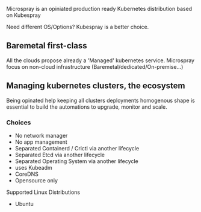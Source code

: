 Microspray is an opiniated production ready Kubernetes distribution based on Kubespray
 
Need different OS/Options? Kubespray is a better choice.

## Baremetal first-class

All the clouds propose already a 'Managed' kubernetes service.
Microspray focus on non-cloud infrastructure (Baremetal/dedicated/On-premise...)

## Managing kubernetes clusters, the ecosystem

Being opinated help keeping all clusters deployments homogenous shape is essential to build the automations to upgrade, monitor and scale.

### Choices
 - No network manager
 - No app management
 - Separated Containerd / Crictl via another lifecycle
 - Separated Etcd via another lifecycle 
 - Separated Operating System via another lifecycle
 - uses Kubeadm
 - CoreDNS 
 - Opensource only
  
Supported Linux Distributions
- Ubuntu
 
